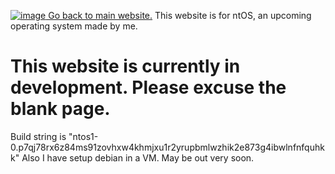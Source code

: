[![image](https://user-images.githubusercontent.com/66440439/113935151-517ba380-97ee-11eb-8255-0c1513f47c75.png) Go back to main website.](nt-corp.github.io)
This website is for ntOS, an upcoming operating system made by me.
# This website is currently in development. Please excuse the blank page.
Build string is "ntos1-0.p7qj78rx6z84ms91zovhxw4khmjxu1r2yrupbmlwzhik2e873g4ibwlnfnfquhkk"
Also I have setup debian in a VM. May be out very soon.
